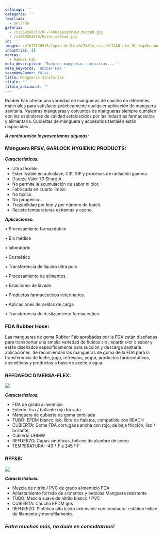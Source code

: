 ```yaml
---
catalogo: ''
categoria: ''
familias:
  - Sellado
galeria:
  - /v1569268713/RF-FabHosecutaway_zupced.jpg
  - /v1569263278/Hoses_sz93ud.jpg
id: ''
imagen: /v1617730538/Copia_de_Dise%C3%B1o_sin_t%C3%ADtulo_16_dsqx8v.png
industrias: []
marcas:
  - Rubber Fab
meta_description: 'Todo en mangueras sanitarias... '
meta_keywords: 'Rubber Fab '
taxonomyCover: false
title: Mangueras Sanitarias
titulo: ''
titulo_adicional: ''
---
```




Rubber Fab ofrece una variedad de mangueras de caucho en diferentes materiales para satisfacer prácticamente cualquier aplicación de manguera sanitaria. Nuestras mangueras y conjuntos de mangueras siempre cumplen con los estándares de calidad establecidos por las industrias farmacéutica y alimentaria. Cubiertas de manguera y accesorios también están disponibles

**_A continuación le presentamos algunas:_**

### **Manguera RFSV, GARLOCK HYGIENIC PRODUCTS:**

**_Características:_**

- Ultra flexible.
- Esterilizable en autoclave, CIP, SIP y procesos de radiación gamma.
- Dureza Valor 70 Shore A.
- No permite la acumulación de sabor ni olor.
- Fabricada en cuarto limpio.
- No tóxico.
- No pirogénico.
- Trazabilidad por lote y por número de batch.
- Resiste temperaturas extremas y ozono.

**_Aplicaciones:_**

• Procesamiento farmacéutico

• Bio médica

• laboratorio

• Cosmético

• Transferencia de líquido ultra puro

• Procesamiento de alimentos.

• Estaciones de lavado

• Productos farmacéuticos veterinarios.

• Aplicaciones de celdas de carga

• Transferencia de deslizamiento farmacéutico

### **FDA Rubber Hose:**

Las mangueras de goma Rubber Fab aprobadas por la FDA están diseñadas para transportar una amplia variedad de fluidos sin impartir olor o sabor y están diseñados específicamente para succión y descarga sanitaria aplicaciones. Se recomiendan las mangueras de goma de la FDA para la transferencia de leche, jugo, refrescos, yogur, productos farmacéuticos, cosméticos y productos a base de aceite o agua.

### **RFFDAEOC DIVERSA-FLEX:**

![](https://res.cloudinary.com/novatec/v1597356622/RDM_hxa4cb.png)

**_Características:_**

- FDA de grado alimenticio
- Exterior liso / brillante rojo forrado
- Manguera de cubierta de goma enrollada
- TUBO: EPDM blanco liso, libre de ftalatos, compatible con REACH
- CUBIERTA: Goma FDA corrugada ancha con rojo, de baja fricción, liso / brillante,
- Cubierta UHMW
- REFUERZO: Capas sintéticas, hélices de alambre de acero
- TEMPERATURA: -40 ° F a 245 ° F

### **RFF&B:**

![](https://res.cloudinary.com/novatec/v1597356754/rff_hxqvjx.png)

**_Características:_**

- Mezcla de nitrilo / PVC de grado alimenticio FDA
- Aplastamiento forrado de alimentos y bebidas Manguera resistente
- TUBO: Mezcla suave de nitrilo blanco / PVC
- CUBIERTA: Caucho EPDM gris
- REFUERZO: Sintético alto tejido extensible con conductor estático hélice de filamento y monofilamento.

### **_Entre muchas más, no dude en consultarnos!_**
